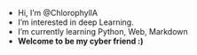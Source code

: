 - Hi, I’m @ChlorophyllA
- I’m interested in deep Learning.
- I’m currently learning Python, Web, Markdown
- **Welcome to be my cyber friend :)**

